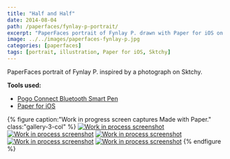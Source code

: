 ```yaml
---
title: "Half and Half"
date: 2014-08-04
path: /paperfaces/fynlay-p-portrait/
excerpt: "PaperFaces portrait of Fynlay P. drawn with Paper for iOS on an iPad."
image: ../../images/paperfaces-fynlay-p.jpg
categories: [paperfaces]
tags: [portrait, illustration, Paper for iOS, Sktchy]
---
```


PaperFaces portrait of Fynlay P. inspired by a photograph on Sktchy.

**Tools used:**

- [Pogo Connect Bluetooth Smart Pen](https://www.amazon.com/gp/product/B009K448L4/ref=as_li_ss_tl?ie=UTF8&camp=1789&creative=390957&creativeASIN=B009K448L4&linkCode=as2&tag=mademist-20)
- [Paper for iOS](https://paper.bywetransfer.com/)

{% figure caption:"Work in progress screen captures Made with Paper." class:"gallery-3-col" %}
[![Work in process screenshot](../../images/paperfaces-fynlay-p-process-1-600.jpg)](../../images/paperfaces-fynlay-p-process-1-lg.jpg) [![Work in process screenshot](../../images/paperfaces-fynlay-p-process-2-600.jpg)](../../images/paperfaces-fynlay-p-process-2-lg.jpg) [![Work in process screenshot](../../images/paperfaces-fynlay-p-process-3-600.jpg)](../../images/paperfaces-fynlay-p-process-3-lg.jpg) [![Work in process screenshot](../../images/paperfaces-fynlay-p-process-4-600.jpg)](../../images/paperfaces-fynlay-p-process-4-lg.jpg) [![Work in process screenshot](../../images/paperfaces-fynlay-p-process-5-600.jpg)](../../images/paperfaces-fynlay-p-process-5-lg.jpg)
{% endfigure %}
